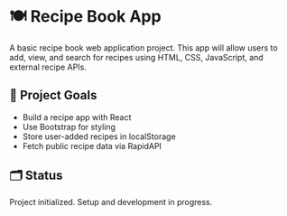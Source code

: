 # 🍽️ Recipe Book App

A basic recipe book web application project. This app will allow users to add, view, and search for recipes using HTML, CSS, JavaScript, and external recipe APIs.

## 📌 Project Goals

- Build a recipe app with React
- Use Bootstrap for styling
- Store user-added recipes in localStorage
- Fetch public recipe data via RapidAPI

## 🗂️ Status

Project initialized. Setup and development in progress.
